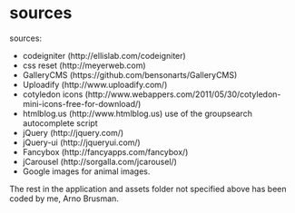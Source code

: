 sources
========

sources:
<ul>
<li>codeigniter (http://ellislab.com/codeigniter)</li>
<li>css reset (http://meyerweb.com)</li>
<li>GalleryCMS (https://github.com/bensonarts/GalleryCMS)</li>
<li>Uploadify (http://www.uploadify.com/)</li>
<li>cotyledon icons (http://www.webappers.com/2011/05/30/cotyledon-mini-icons-free-for-download/)</li>
<li>htmlblog.us (http://www.htmlblog.us) use of the groupsearch autocomplete script</li>
<li>jQuery (http://jquery.com/)</li>
<li>jQuery-ui (http://jqueryui.com/)</li>
<li>Fancybox (http://fancyapps.com/fancybox/)</li>
<li>jCarousel (http://sorgalla.com/jcarousel/)</li>
<li>Google images for animal images.</li>
</ul>

The rest in the application and assets folder not specified above has been coded by me, Arno Brusman.